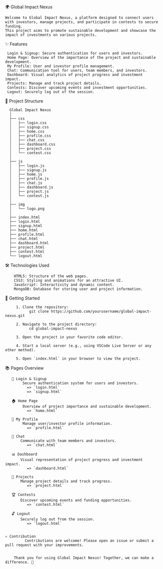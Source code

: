  🌍 Global Impact Nexus

    Welcome to Global Impact Nexus, a platform designed to connect users with investors, manage projects, and participate in contests to secure funding. 
    This project aims to promote sustainable development and showcase the impact of investments on various projects.

  ✨ Features

     Login & Signup: Secure authentication for users and investors.
     Home Page: Overview of the importance of the project and sustainable development.
     My Profile: User and investor profile management.
     Chat: Communication tool for users, team members, and investors.
     Dashboard: Visual analytics of project progress and investment impact.
     Projects: Manage and track project details.
     Contests: Discover upcoming events and investment opportunities.
     Logout: Securely log out of the session.

  📁 Project Structure

      Global Impact Nexus
      │
      ├── css
      │   ├── login.css
      │   ├── signup.css
      │   ├── home.css
      │   ├── profile.css
      │   ├── chat.css
      │   ├── dashboard.css
      │   ├── project.css
      │   └── contest.css
      │
      ├── js
      │   ├── login.js
      │   ├── signup.js
      │   ├── home.js
      │   ├── profile.js
      │   ├── chat.js
      │   ├── dashboard.js
      │   ├── project.js
      │   └── contest.js
      │
      ├── img
      │   └── logo.png
      │
      ├── index.html
      ├── login.html
      ├── signup.html
      ├── home.html
      ├── profile.html
      ├── chat.html
      ├── dashboard.html
      ├── project.html
      ├── contest.html
      └── logout.html

  🛠️ Technologies Used

        HTML5: Structure of the web pages.
        CSS3: Styling and animations for an attractive UI.
        JavaScript: Interactivity and dynamic content.
        MongoDB: Database for storing user and project information.

  🚀 Getting Started

         1. Clone the repository:
               git clone https://github.com/yourusername/global-impact-nexus.git
    
         2. Navigate to the project directory:
               cd global-impact-nexus
    
         3. Open the project in your favorite code editor.
    
         4. Start a local server (e.g., using VSCode Live Server or any other method).

         5. Open `index.html` in your browser to view the project.

  📚 Pages Overview

       🔐 Login & Signup
            Secure authentication system for users and investors.
              => `login.html`
              => `signup.html`

       🏠 Home Page
            Overview of project importance and sustainable development.
              => `home.html`

       👤 My Profile
            Manage user/investor profile information.
              => `profile.html`

       💬 Chat
           Communicate with team members and investors.
              => `chat.html`

       📊 Dashboard
           Visual representation of project progress and investment impact.
              => `dashboard.html`

       📁 Projects
           Manage project details and track progress.
              => `project.html`

       🏆 Contests
           Discover upcoming events and funding opportunities.
              => `contest.html`

       🔓 Logout
           Securely log out from the session.
              => `logout.html`


    ✍️ Contribution  
             Contributions are welcome! Please open an issue or submit a pull request with your improvements.


        Thank you for using Global Impact Nexus! Together, we can make a difference. 🌟


